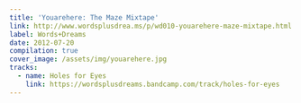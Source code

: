 ```yaml
---
title: 'Youarehere: The Maze Mixtape'
link: http://www.wordsplusdrea.ms/p/wd010-youarehere-maze-mixtape.html
label: Words+Dreams
date: 2012-07-20
compilation: true
cover_image: /assets/img/youarehere.jpg
tracks:
  - name: Holes for Eyes
    link: https://wordsplusdreams.bandcamp.com/track/holes-for-eyes
---
```

